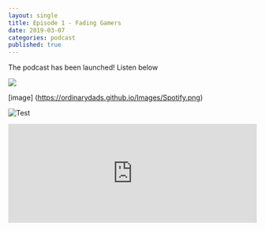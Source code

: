 ```yaml
---
layout: single
title: Episode 1 - Fading Gamers
date: 2019-03-07
categories: podcast
published: true
---
```


The podcast has been launched! Listen below

<a href="https://open.spotify.com/show/5u6qyzeOUh3gIfsuNpjJTj">
<img src=“Https://ordinarydads.githiub.io/Images/Spotify.png”>
</a>

[image] (https://ordinarydads.github.io/Images/Spotify.png)

![Test]({{site.baseurl}}/_posts/086B0EF2-90D7-4320-AFD2-91868F725612.png)


<iframe width="100%" height="200" src="https://player.whooshkaa.com/player/episode/id/341112?visual=true&sharing=true" frameborder="0" Ng style="width: 100%; height: 200px"></iframe>

 


<!--stackedit_data:
eyJoaXN0b3J5IjpbLTIwODYxODgyMSw0ODM1NjU0MTMsMTk2Nj
k0MzMwNCwtMzg4ODA4OTA5LDE2MTk0NTk0MjIsMTkyNDE1NDc1
MF19
-->